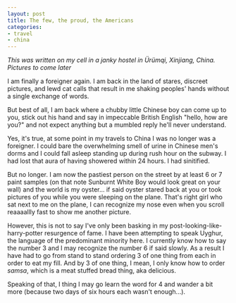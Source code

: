 ```yaml
---
layout: post
title: The few, the proud, the Americans
categories:
- travel
- china
---
```


*This was written on my cell in a janky hostel in Ürümqi, Xinjiang, China. Pictures to come later*

I am finally a foreigner again. I am back in the land of stares, discreet pictures, and lewd cat calls that result in me shaking peoples' hands without a single exchange of words. 

But best of all, I am back where a chubby little Chinese boy can come up to you, stick out his hand and say in impeccable British English "hello, how are you?" and not expect anything but a mumbled reply he'll never understand. 
<!-- more -->
Yes, it's true, at some point in my travels to China I was no longer was a foreigner. I could bare the overwhelming smell of urine in Chinese men's dorms and I could fall asleep standing up during rush hour on the subway. I had lost that aura of having showered within 24 hours. I had sinitified. 

But no longer. I am now the pastiest person on the street by at least 6 or 7 paint samples (on that note Sunburnt White Boy would look great on your wall) and the world is my oyster... if said oyster stared back at you or took pictures of you while you were sleeping on the plane. That's right girl who sat next to me on the plane, I can recognize my nose even when you scroll reaaaallly fast to show me another picture. 

However, this is not to say I've only been basking in my post-looking-like-harry-potter resurgence of fame. I have been attempting to speak Uyghur, the language of the predominant minority here. I currently know how to say the number 3 and I may recognize the number 6 if said slowly. As a result I have had to go from stand to stand ordering 3 of one thing from each in order to eat my fill. And by 3 of one thing, I mean, I only know how to order *samsa*, which is a meat stuffed bread thing, aka delicious. 

Speaking of that, I thing I may go learn the word for 4 and wander a bit more (because two days of six hours each wasn't enough...). 
